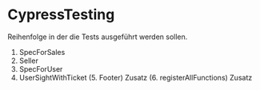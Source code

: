 # CypressTesting
Reihenfolge in der die Tests ausgeführt werden sollen.
1. SpecForSales
2. Seller 
3. SpecForUser
4. UserSightWithTicket
(5. Footer) Zusatz
(6. registerAllFunctions) Zusatz
